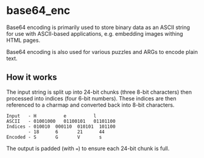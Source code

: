 # base64_enc

Base64 encoding is primarily used to store binary data as an ASCII string for
use with ASCII-based applications, e.g. embedding images withing HTML pages.

Base64 encoding is also used for various puzzles and ARGs to encode plain text.

## How it works

The input string is split up into 24-bit chunks (three 8-bit characters) then
processed into indices (four 6-bit numbers). These indices are then referenced
to a charmap and converted back into 8-bit characters.

```
Input   - H          e          l
ASCII   - 01001000   01100101   01101100
Indices - 010010  000110  010101  101100
        - 18      6       21      44
Encoded - S       G       V       s
```

The output is padded (with `=`) to ensure each 24-bit chunk is full.
